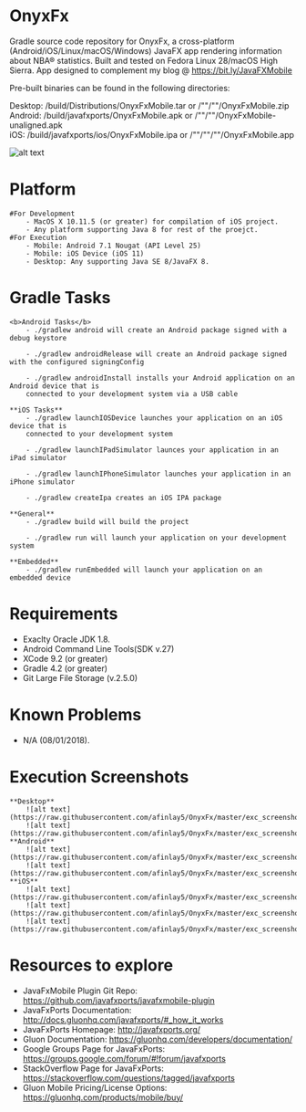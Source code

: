 # OnyxFx
Gradle source code repository for OnyxFx, a cross-platform (Android/iOS/Linux/macOS/Windows) JavaFX app rendering information about NBA® statistics.
Built and tested on Fedora Linux 28/macOS High Sierra. App designed to complement my blog @ https://bit.ly/JavaFXMobile

Pre-built binaries can be found in the following directories:

Desktop: /build/Distributions/OnyxFxMobile.tar or /""/""/OnyxFxMobile.zip <br />
Android: /build/javafxports/OnyxFxMobile.apk or /""/""/OnyxFxMobile-unaligned.apk <br />
iOS:	/build/javafxports/ios/OnyxFxMobile.ipa or /""/""/""/OnyxFxMobile.app <br />

![alt text](https://raw.githubusercontent.com/afinlay5/OnyxFx/master/blog.png)

# Platform 
	#For Development
		- MacOS X 10.11.5 (or greater) for compilation of iOS project. 	
		- Any platform supporting Java 8 for rest of the proejct.
	#For Execution
		- Mobile: Android 7.1 Nougat (API Level 25)
		- Mobile: iOS Device (iOS 11)
		- Desktop: Any supporting Java SE 8/JavaFX 8.

# Gradle Tasks
	<b>Android Tasks</b>
		- ./gradlew android will create an Android package signed with a debug keystore

		- ./gradlew androidRelease will create an Android package signed with the configured signingConfig

		- ./gradlew androidInstall installs your Android application on an Android device that is 
	  	connected to your development system via a USB cable

	**iOS Tasks**
		- ./gradlew launchIOSDevice launches your application on an iOS device that is 
	  	connected to your development system

		- ./gradlew launchIPadSimulator launces your application in an iPad simulator

		- ./gradlew launchIPhoneSimulator launches your application in an iPhone simulator

		- ./gradlew createIpa creates an iOS IPA package

	**General**
		- ./gradlew build will build the project

		- ./gradlew run will launch your application on your development system

	**Embedded**
		- ./gradlew runEmbedded will launch your application on an embedded device

# Requirements
- Exaclty Oracle JDK 1.8.
- Android Command Line Tools(SDK v.27)
- XCode 9.2 (or greater)
- Gradle 4.2 (or greater)
- Git Large File Storage (v.2.5.0)

# Known Problems
- N/A (08/01/2018).

# Execution Screenshots
	**Desktop**
		![alt text](https://raw.githubusercontent.com/afinlay5/OnyxFx/master/exc_screenshots/DESKTOP_1.png)
		![alt text](https://raw.githubusercontent.com/afinlay5/OnyxFx/master/exc_screenshots/DESKTOP_2.png)
	**Android**
		![alt text](https://raw.githubusercontent.com/afinlay5/OnyxFx/master/exc_screenshots/Android_1.png)
		![alt text](https://raw.githubusercontent.com/afinlay5/OnyxFx/master/exc_screenshots/Android_2.png)
	**iOS**
		![alt text](https://raw.githubusercontent.com/afinlay5/OnyxFx/master/exc_screenshots/iPhone6_1.png)
		![alt text](https://raw.githubusercontent.com/afinlay5/OnyxFx/master/exc_screenshots/iPhone6_2.png)
		![alt text](https://raw.githubusercontent.com/afinlay5/OnyxFx/master/exc_screenshots/iPad_1.png)

# Resources to explore
-	JavaFxMobile Plugin Git Repo: https://github.com/javafxports/javafxmobile-plugin
-	JavaFxPorts Documentation: http://docs.gluonhq.com/javafxports/#_how_it_works
-	JavaFxPorts Homepage: http://javafxports.org/
-	Gluon Documentation: https://gluonhq.com/developers/documentation/
-	Google Groups Page for JavaFxPorts: https://groups.google.com/forum/#!forum/javafxports
-	StackOverflow Page for JavaFxPorts: https://stackoverflow.com/questions/tagged/javafxports
-	Gluon Mobile Pricing/License Options: https://gluonhq.com/products/mobile/buy/